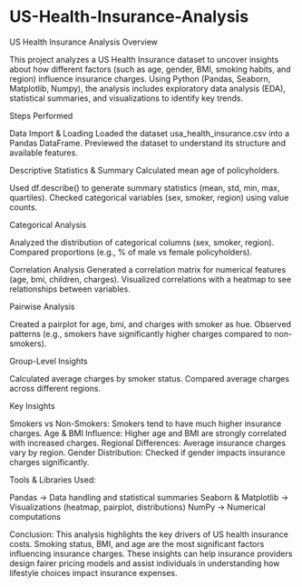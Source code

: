 # US-Health-Insurance-Analysis
US Health Insurance Analysis
Overview

This project analyzes a US Health Insurance dataset to uncover insights about how different factors (such as age, gender, BMI, smoking habits, and region) influence insurance charges. Using Python (Pandas, Seaborn, Matplotlib, Numpy), the analysis includes exploratory data analysis (EDA), statistical summaries, and visualizations to identify key trends.

 Steps Performed

Data Import & Loading
Loaded the dataset usa_health_insurance.csv into a Pandas DataFrame.
Previewed the dataset to understand its structure and available features.

Descriptive Statistics & Summary
Calculated mean age of policyholders.

Used df.describe() to generate summary statistics (mean, std, min, max, quartiles).
Checked categorical variables (sex, smoker, region) using value counts.

Categorical Analysis

Analyzed the distribution of categorical columns (sex, smoker, region).
Compared proportions (e.g., % of male vs female policyholders).

Correlation Analysis
Generated a correlation matrix for numerical features (age, bmi, children, charges).
Visualized correlations with a heatmap to see relationships between variables.

Pairwise Analysis

Created a pairplot for age, bmi, and charges with smoker as hue.
Observed patterns (e.g., smokers have significantly higher charges compared to non-smokers).

Group-Level Insights

Calculated average charges by smoker status.
Compared average charges across different regions.

Key Insights

Smokers vs Non-Smokers: Smokers tend to have much higher insurance charges.
Age & BMI Influence: Higher age and BMI are strongly correlated with increased charges.
Regional Differences: Average insurance charges vary by region.
Gender Distribution: Checked if gender impacts insurance charges significantly.

Tools & Libraries Used:

Pandas → Data handling and statistical summaries
Seaborn & Matplotlib → Visualizations (heatmap, pairplot, distributions)
NumPy → Numerical computations

Conclusion:
This analysis highlights the key drivers of US health insurance costs. Smoking status, BMI, and age are the most significant factors influencing insurance charges. These insights can help insurance providers design fairer pricing models and assist individuals in understanding how lifestyle choices impact insurance expenses.
